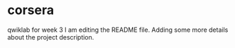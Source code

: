 # corsera
qwiklab for week 3
I am editing the README file. Adding some more details about the project description.
